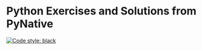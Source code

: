 # Python Exercises and Solutions from PyNative

[![Code style: black](https://img.shields.io/badge/code%20style-black-000000.svg)](https://github.com/psf/black)
